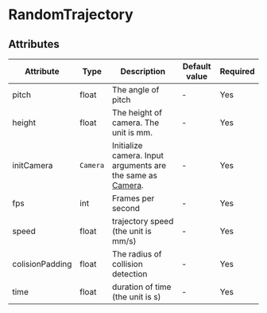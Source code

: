 # RandomTrajectory

## Attributes
|Attribute|Type|Description|Default value|Required|
|---|---|---|---|---|
|pitch|float| The angle of pitch |-|Yes|
|height|float| The height of camera. The unit is mm.|-|Yes|
|initCamera|`Camera`|Initialize camera. Input arguments are the same as [Camera](dsl/camera.md). |-|Yes|
|fps|int| Frames per second |-|Yes|
|speed|float| trajectory speed (the unit is mm/s) |-|Yes|
|colisionPadding|float| The radius of collision detection |-|Yes|
|time|float|duration of time (the unit is s)|-|Yes|